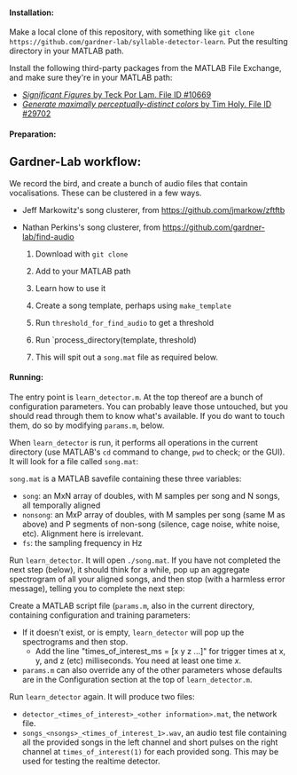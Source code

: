 #### Installation:

Make a local clone of this repository, with something like `git clone https://github.com/gardner-lab/syllable-detector-learn`.  Put the resulting directory in your MATLAB path.

Install the following third-party packages from the MATLAB File Exchange, and make sure they're in your MATLAB path:
* [_Significant Figures_ by Teck Por Lam.  File ID #10669](https://www.mathworks.com/matlabcentral/fileexchange/10669-significant-figures)
* [_Generate maximally perceptually-distinct colors_ by Tim Holy.  File ID #29702](https://www.mathworks.com/matlabcentral/fileexchange/29702-generate-maximally-perceptually-distinct-colors)

#### Preparation:

## Gardner-Lab workflow:

We record the bird, and create a bunch of audio files that contain vocalisations.  These can be clustered in a few ways.

* Jeff Markowitz's song clusterer, from https://github.com/jmarkow/zftftb

* Nathan Perkins's song clusterer, from https://github.com/gardner-lab/find-audio

  1. Download with `git clone`
  
  2. Add to your MATLAB path
  
  3. Learn how to use it
  
    1. Create a song template, perhaps using `make_template`
    
    2. Run `threshold_for_find_audio` to get a threshold
    
    3. Run `process_directory(template, threshold)
    
  4. This will spit out a `song.mat` file as required below.

#### Running:

The entry point is `learn_detector.m`.  At the top thereof are a bunch of configuration parameters.  You can probably leave those untouched, but you should read through them to know what's available.  If you do want to touch them, do so by modifying `params.m`, below.

When `learn_detector` is run, it performs all operations in the current directory (use MATLAB's `cd` command to change, `pwd` to check; or the GUI).  It will look for a file called `song.mat`:

`song.mat` is a MATLAB savefile containing these three variables:
  * `song`: an MxN array of doubles, with M samples per song and N songs, all temporally aligned
  * `nonsong`: an MxP array of doubles, with M samples per song (same M as above) and P segments of non-song (silence, cage noise, white noise, etc).  Alignment here is irrelevant.
  * `fs`: the sampling frequency in Hz

Run `learn_detector`.  It will open `./song.mat`.  If you have not completed the next step (below), it should think for a while, pop up an aggregate spectrogram of all your aligned songs, and then stop (with a harmless error message), telling you to complete the next step:

Create a MATLAB script file (`params.m`, also in the current directory, containing configuration and training parameters:
  * If it doesn't exist, or is empty, `learn_detector` will pop up the spectrograms and then stop.
    * Add the line "times_of_interest_ms = [x y z ...]" for trigger times at x, y, and z (etc) milliseconds.  You need at least one time _x_.
  * `params.m` can also override any of the other parameters whose defaults are in the Configuration section at the top of `learn_detector.m`.

Run `learn_detector` again.  It will produce two files:
* `detector_<times_of_interest>_<other information>.mat`, the network file.
* `songs_<nsongs>_<times_of_interest_1>.wav`, an audio test file containing all the provided songs in the left channel and short pulses on the right channel at `times_of_interest(1)` for each provided song.  This may be used for testing the realtime detector.
